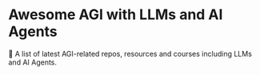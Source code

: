 # Awesome AGI with LLMs and AI Agents
🤖 A list of latest AGI-related repos, resources and courses including LLMs and AI Agents.
